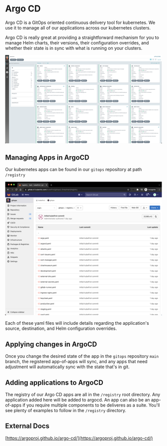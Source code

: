# Argo CD

Argo CD is a GitOps oriented continuous delivery tool for kubernetes. We use it to manage all of our applications across our kubernetes clusters.

Argo CD is really great at providing a straightforward mechanism for you to manage Helm charts, their versions, their configuration overrides, and whether their state is in sync with what is running on your clusters.

![](../../img/kubefirst/argocd/argocd-apps.png)

## Managing Apps in ArgoCD

Our kubernetes apps can be found in our `gitops` repository at path `/registry`

![](../../img/kubefirst/gitops/registry.png)

Each of these yaml files will include details regarding the application's source, destination, and Helm configuration overrides.

## Applying changes in ArgoCD

Once you change the desired state of the app in the `gitops` repository `main` branch, the registered app-of-apps will sync, and any apps that need adjustment will automatically sync with the state that's in git. 

## Adding applications to ArgoCD

The registry of our Argo CD apps are all in the `/registry` root directory. Any application added here will be added to argocd. An app can also be an app-of-apps if you require multiple components to be deliveres as a suite. You'll see plenty of examples to follow in the `/registry` directory.

## External Docs

[https://argoproj.github.io/argo-cd/](https://argoproj.github.io/argo-cd/)
